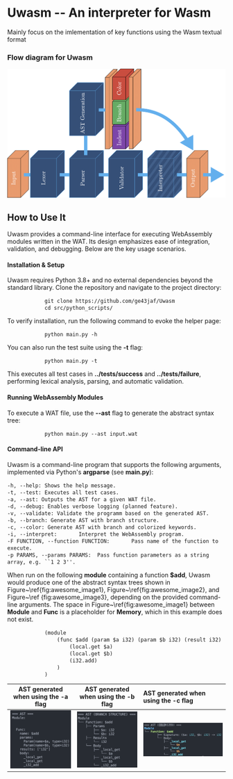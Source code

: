# Uwasm -- An interpreter for Wasm

Mainly focus on the imlementation of key functions using the Wasm textual format

### Flow diagram for Uwasm
![](/images/Uwasm_flow_diagram.png)


## How to Use It

Uwasm provides a command-line interface for executing WebAssembly modules written in the WAT. Its design emphasizes ease of integration, validation, and debugging. Below are the key usage scenarios.

#### Installation \& Setup
Uwasm requires Python 3.8+ and no external dependencies beyond the standard library. Clone the repository and navigate to the project directory:

```
            git clone https://github.com/ge43jaf/Uwasm
            cd src/python_scripts/
```

To verify installation, run the following command to evoke the helper page:

```
            python main.py -h
```

You can also run the test suite using the **-t** flag:

```
            python main.py -t
```

This executes all test cases in **../tests/success** and **../tests/failure**, performing lexical analysis, parsing, and automatic validation. 


#### Running WebAssembly Modules

To execute a WAT file, use the **--ast** flag to generate the abstract syntax tree:

```
            python main.py --ast input.wat
```


#### Command-line API
Uwasm is a command-line program that supports the following arguments, implemented via Python's **argparse** (see **main.py**):

    -h, --help: Shows the help message.
    -t, --test: Executes all test cases.
    -a, --ast: Outputs the AST for a given WAT file.
    -d, --debug: Enables verbose logging (planned feature).
    -v, --validate: Validate the programm based on the generated AST.
    -b, --branch: Generate AST with branch structure.
    -c, --color: Generate AST with branch and colorized keywords.
    -i, --interpret:       Interpret the WebAssembly program.
    -F FUNCTION, --function FUNCTION:       Pass name of the function to execute.
    -p PARAMS, --params PARAMS:  Pass function parameters as a string array, e.g. ``1 2 3''.



When run on the following **module** containing a function **\$add**, Uwasm would produce
one of the abstract syntax trees shown in Figure~\ref{fig:awesome_image1}, Figure~\ref{fig:awesome_image2}, and Figure~\ref {fig:awesome_image3}, depending on the provided command-line arguments. The space in Figure~\ref{fig:awesome_image1} between **Module** and **Func** is a placeholder for **Memory**, which in this example does not exist.

```
            (module
                (func $add (param $a i32) (param $b i32) (result i32)
                    (local.get $a)
                    (local.get $b)
                    (i32.add)
                )
            )
```

AST generated when using the **-a** flag             |  AST generated when using the **-b** flag  | AST generated when using the **-c** flag 
:-------------------------:|:-------------------------:|:---
![](/images/--a.png)  |  ![](/images/--b.png) | ![](/images/--c.png)





